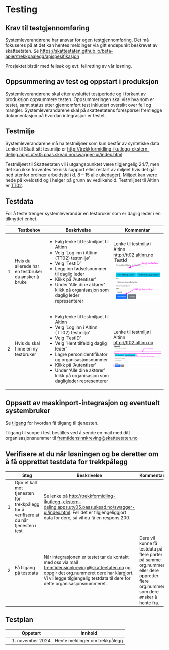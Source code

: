 # Testing

## Krav til testgjennomføring

Systemleverandørene har ansvar for egen testgjennomføring. Det må fokuseres på at det kan hentes meldinger via gitt endepunkt beskrevet av skatteetaten. Se https://skatteetaten.github.io/beta-apier/trekkpaalegg/apispesifikasjon

Prosjektet bistår med feilsøk og evt. feilretting av vår løsning.

## Oppsummering av test og oppstart i produksjon

Systemleverandørene skal etter avsluttet testperiode og i forkant av produksjon oppsummere testen. Oppsummeringen skal vise hva som er testet, samt status etter gjennomført test inkludert oversikt over feil og mangler. Systemleverandørene skal på skatteetatens forespørsel fremlegge dokumentasjon på hvordan integrasjon er testet.

## Testmiljø

Systemleverandørene må ha testmiljøer som kun består av syntetiske data Lenke til Skatt sitt testmiljø er 
http://trekkformidling-ikutlegg-ekstern-deling.apps.utv05.paas.skead.no/swagger-ui/index.html

Testmiljøet til Skatteetaten vil i utgangspunktet være tilgjengelig 24/7, men det kan ikke forventes teknisk support eller restart av miljøet hvis det går ned utenfor ordinær arbeidstid (kl. 8 – 15 alle ukedager). Miljøet kan være nede på kveldstid og i helger på grunn av vedlikehold. Testmiljøet til Altinn er [TT02](http://tt02.altinn.no).

## Testdata

For å teste trenger systemleverandør en testbruker som er daglig leder i en tilknyttet enhet.

|   | Testbehov        | Beskrivelse                                                                                                                                                                                                                                                                              | Kommentar                                                                             |
|---|------------------|------------------------------------------------------------------------------------------------------------------------------------------------------------------------------------------------------------------------------------------------------------------------------------------|---------------------------------------------------------------------------------------|
| 1 | Hvis du allerede har en testbruker du ønsker å bruke | <ul><li>Følg lenke til testmiljøet til Altinn</li><li>Velg ‘Log inn i Altinn (TT02) testmiljø’</li><li>Velg ‘TestID’</li><li>Legg inn fødselsnummer til daglig leder</li><li>Klikk på ‘Autentiser’</li><li>Under ‘Alle dine aktører’ klikk på organisasjon som daglig leder representerer</li></ul>                    | Lenke til testmiljø i Altinn http://tt02.altinn.no <br/> ![tt02](bilder/tt02-1.png)   |
| 2 | Hvis du skal finne en ny testbruker | <ul><li>Følg lenke til testmiljøet til Altinn</li><li>Velg ‘Log inn i Altinn (TT02) testmiljø’</li><li>Velg ‘TestID’</li><li>Velg ‘Hent tilfeldig daglig leder’</li><li>Lagre personidentifikator og organisasjonsnummer</li><li>Klikk på ‘Autentiser’</li><li>Under ‘Alle dine aktører’ klikk på organisasjon som dagligleder representerer</li></ul>  | Lenke til testmiljø i Altinn http://tt02.altinn.no <br/> ![tt02](bilder/tt02-2.png) |

## Oppsett av maskinport-integrasjon og eventuelt systembruker

Se [tilgang](./tilgang.md) for hvordan få tilgang til tjenesten.

Tilgang til scope i test bestilles ved å sende en mail med ditt organisasjonsnummer til fremtidensinnkreving@skatteetaten.no

## Verifisere at du når løsningen og be deretter om å få opprettet testdata for trekkpålegg

|   | Steg             | Beskrivelse                    | Kommentar |
|---|------------------|--------------------------------|-------|
| 1 | Gjør et kall mot tjenesten for trekkpålegg for å verifisere at du når tjenesten i test | Se lenke på http://trekkformidling-ikutlegg-ekstern-deling.apps.utv05.paas.skead.no/swagger-ui/index.html. Før det er tilgjengeliggjort data for dere, så vil du få en respons 200.|       |
| 2 | Få tilgang på testdata | Når integrasjonen er testet tar du kontakt med oss via mail fremtidensinnkreving@skatteetaten.no og oppgir det org.nummeret dere har klargjort. Vi vil legge tilgjengelig testdata til dere for dette organisasjonsnummeret.| Dere vil kunne få testdata på flere parter på samme org.nummer eller dere oppretter flere org.nummer som dere ønsker å hente fra.      |


## Testplan

|        | Oppstart         | Innhold                        |
|--------|------------------|--------------------------------|
|        | 1. november 2024 | Hente meldinger om trekkpålegg |
